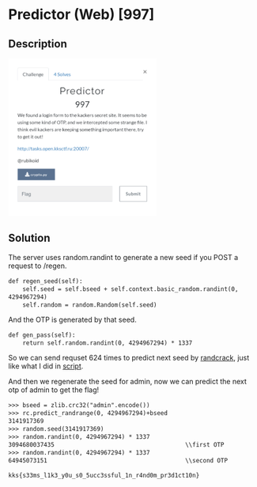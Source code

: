 # Predictor (Web) \[997\]

## __Description__

<img src="chall.png" width="300">

## __Solution__

The server uses random.randint to generate a new seed if you POST a request to /regen.

```
def regen_seed(self):
    self.seed = self.bseed + self.context.basic_random.randint(0, 4294967294)
    self.random = random.Random(self.seed)
```

And the OTP is generated by that seed.

```
def gen_pass(self):
    return self.random.randint(0, 4294967294) * 1337
```

So we can send requset 624 times to predict next seed by [randcrack](https://github.com/tna0y/Python-random-module-cracker), just like what I did in [script](predictor.py).

And then we regenerate the seed for admin, now we can predict the next otp of admin to get the flag!

```
>>> bseed = zlib.crc32("admin".encode())
>>> rc.predict_randrange(0, 4294967294)+bseed
3141917369
>>> random.seed(3141917369)
>>> random.randint(0, 4294967294) * 1337
3094680037435                                     \\first OTP
>>> random.randint(0, 4294967294) * 1337
64945073151                                       \\second OTP
```
```
kks{s33ms_l1k3_y0u_s0_5ucc3ssful_1n_r4nd0m_pr3d1ct10n}
```
